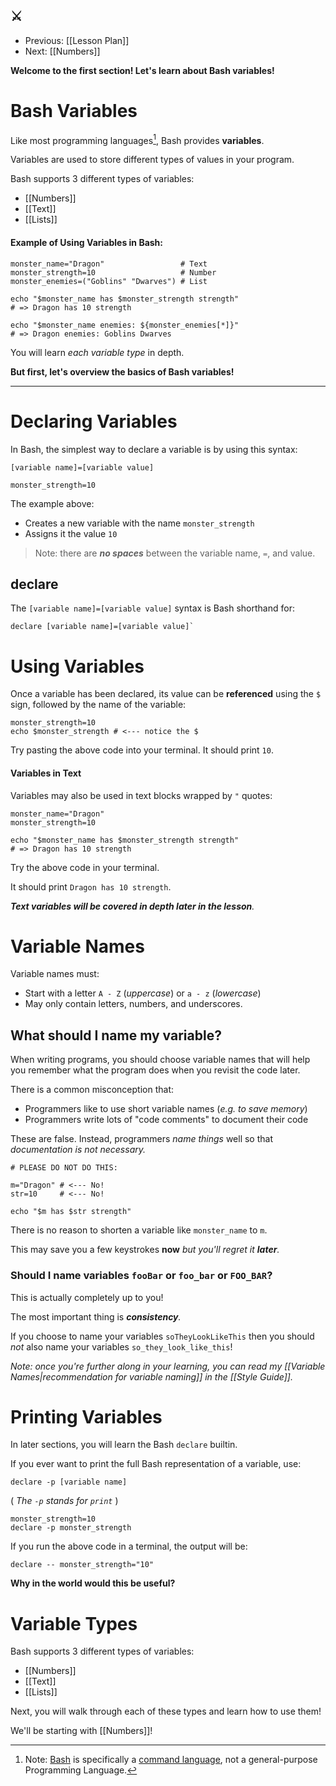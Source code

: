 ## ⚔️

- Previous: [[Lesson Plan]]
- Next: [[Numbers]]

**Welcome to the first section! Let's learn about Bash variables!**

# Bash Variables

Like most programming languages[^1], Bash provides **variables**.

Variables are used to store different types of values in your program.

Bash supports 3 different types of variables:

- [[Numbers]]
- [[Text]]
- [[Lists]]

#### Example of Using Variables in Bash:

```shell
monster_name="Dragon"                 # Text
monster_strength=10                   # Number
monster_enemies=("Goblins" "Dwarves") # List

echo "$monster_name has $monster_strength strength"
# => Dragon has 10 strength

echo "$monster_name enemies: ${monster_enemies[*]}"
# => Dragon enemies: Goblins Dwarves
```

You will learn *each variable type* in depth.

**But first, let's overview the basics of Bash variables!**

---

# Declaring Variables

In Bash, the simplest way to declare a variable is by using this syntax:

`[variable name]=[variable value]`

```shell
monster_strength=10
```

The example above:
- Creates a new variable with the name `monster_strength`
- Assigns it the value `10`

> Note: there are _**no spaces**_ between the variable name, `=`, and value.

## declare

The `[variable name]=[variable value]` syntax is Bash shorthand for:  

```shell
declare [variable name]=[variable value]`
```

# Using Variables

Once a variable has been declared, its value can be **referenced** using the `$` sign, followed by the name of the variable:

```shell
monster_strength=10
echo $monster_strength # <--- notice the $
```

Try pasting the above code into your terminal. It should print `10`.

#### Variables in Text

Variables may also be used in text blocks wrapped by `"` quotes:

```shell
monster_name="Dragon"
monster_strength=10

echo "$monster_name has $monster_strength strength"
# => Dragon has 10 strength
```

Try the above code in your terminal.

It should print `Dragon has 10 strength`.

_**Text variables will be covered in depth later in the lesson**._

# Variable Names

Variable names must:
- Start with a letter `A - Z` (*uppercase*) or `a - z` (*lowercase*)
- May only contain letters, numbers, and underscores.

## What should I name my variable?

When writing programs, you should choose variable names that will help you remember what the program does when you revisit the code later.

There is a common misconception that:
- Programmers like to use short variable names (_e.g. to save memory_)
- Programmers write lots of "code comments" to document their code

These are false. Instead, programmers _name things_ well so that _documentation is not necessary._

```shell
# PLEASE DO NOT DO THIS:

m="Dragon" # <--- No!
str=10     # <--- No!

echo "$m has $str strength"
```

There is no reason to shorten a variable like `monster_name` to `m`.

This may save you a few keystrokes **now** _but you'll regret it **later**._

### Should I name variables `fooBar` or `foo_bar` or `FOO_BAR`?

This is actually completely up to you!

The most important thing is _**consistency**._

If you choose to name your variables `soTheyLookLikeThis` then you should _not_ also name your variables `so_they_look_like_this`!

_Note: once you're further along in your learning, you can read my [[Variable Names|recommendation for variable naming]] in the [[Style Guide]]._

# Printing Variables

In later sections, you will learn the Bash `declare` builtin.

If you ever want to print the full Bash representation of a variable, use:

`declare -p [variable name]`

( _The `-p` stands for `print`_ )

```shell
monster_strength=10
declare -p monster_strength
```

If you run the above code in a terminal, the output will be:

```
declare -- monster_strength="10"
```

**Why in the world would this be useful?**


# Variable Types

Bash supports 3 different types of variables:

- [[Numbers]]
- [[Text]]
- [[Lists]]

Next, you will walk through each of these types and learn how to use them!

We'll be starting with [[Numbers]]!

[^1]: Note: [Bash](https://en.wikipedia.org/wiki/Bash_(Unix_shell)) is specifically a [command language](https://en.wikipedia.org/wiki/Command_language), not a general-purpose Programming Language.
